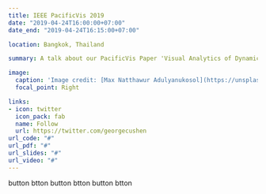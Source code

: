 ```yaml
---
title: IEEE PacificVis 2019
date: "2019-04-24T16:00:00+07:00"
date_end: "2019-04-24T16:15:00+07:00"

location: Bangkok, Thailand

summary: A talk about our PacificVis Paper 'Visual Analytics of Dynamic Interplay Between Behaviors in MMORPGs'.

image: 
  caption: 'Image credit: [Max Natthawur Adulyanukosol](https://unsplash.com/photos/bzdhc5b3Bxs)'
  focal_point: Right

links:
- icon: twitter
  icon_pack: fab
  name: Follow
  url: https://twitter.com/georgecushen
url_code: "#"
url_pdf: "#"
url_slides: "#"
url_video: "#"
---
```






button btton 
button btton 
button btton 
